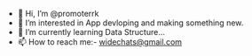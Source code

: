 - 👋 Hi, I’m @promoterrk
- 👀 I’m interested in App devloping and making something new.
- 🌱 I’m currently learning Data Structure...
- 📫 How to reach me:- widechats@gmail.com

<!---
promoterrk/promoterrk is a ✨ special ✨ repository because its `README.md` (this file) appears on your GitHub profile.
You can click the Preview link to take a look at your changes.
--->
